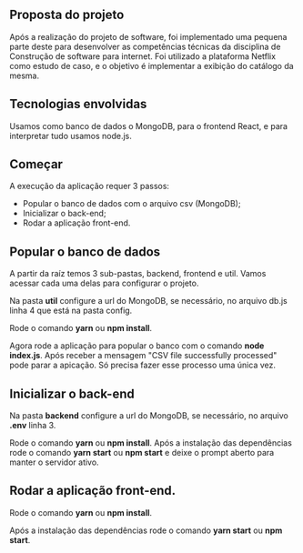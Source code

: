 ## Proposta do projeto

Após a realização do projeto de software, foi implementado uma pequena parte deste para desenvolver as competências técnicas da disciplina de Construção de software para internet.
Foi utilizado a plataforma Netflix como estudo de caso, e o objetivo é implementar a exibição do catálogo da mesma.

## Tecnologias envolvidas

Usamos como banco de dados o MongoDB, para o frontend React, e para interpretar tudo usamos node.js.

## Começar

A execução da aplicação requer 3 passos:

- Popular o banco de dados com o arquivo csv (MongoDB);
- Inicializar o back-end;
- Rodar a aplicação front-end.

## Popular o banco de dados  

A partir da raíz temos 3 sub-pastas, backend, frontend e util. Vamos acessar cada uma delas para configurar o projeto.

Na pasta **util** configure a url do MongoDB, se necessário, no arquivo db.js linha 4 que está na pasta config.

Rode o comando **yarn** ou **npm install**. 

Agora rode a aplicação para popular o banco com o comando **node index.js**. Após receber a mensagem "CSV file successfully processed" pode parar a apicação. Só precisa fazer esse processo uma única vez.

## Inicializar o back-end

Na pasta **backend** configure a url do MongoDB, se necessário, no arquivo **.env** linha 3.

Rode o comando **yarn** ou **npm install**. Após a instalação das dependências rode o comando **yarn start** ou **npm start** e deixe o prompt aberto para manter o servidor ativo.

## Rodar a aplicação front-end.

Rode o comando **yarn** ou **npm install**.

Após a instalação das dependências rode o comando **yarn start** ou **npm start**.



